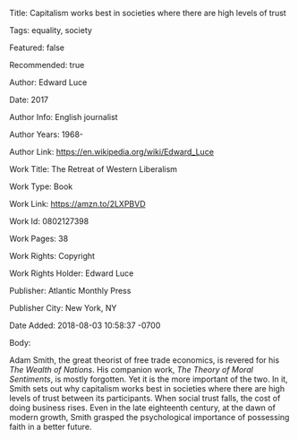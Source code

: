 Title:  Capitalism works best in societies where there are high levels of trust

Tags:   equality, society

Featured: false

Recommended: true

Author: Edward Luce

Date:   2017

Author Info: English journalist

Author Years: 1968-

Author Link: https://en.wikipedia.org/wiki/Edward_Luce

Work Title: The Retreat of Western Liberalism

Work Type: Book

Work Link: https://amzn.to/2LXPBVD

Work Id: 0802127398

Work Pages: 38

Work Rights: Copyright

Work Rights Holder: Edward Luce

Publisher: Atlantic Monthly Press

Publisher City: New York, NY

Date Added: 2018-08-03 10:58:37 -0700

Body: 

Adam Smith, the great theorist of free trade economics, is revered for his *The Wealth of Nations*. His companion work, *The Theory of Moral Sentiments*, is mostly forgotten. Yet it is the more important of the two. In it, Smith sets out why capitalism works best in societies where there are high levels of trust between its participants. When social trust falls, the cost of doing business rises. Even in the late eighteenth century, at the dawn of modern growth, Smith grasped the psychological importance of possessing faith in a better future. 

